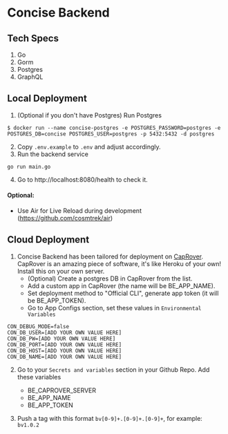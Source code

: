 #  Concise Backend 

## Tech Specs
1. Go
2. Gorm
2. Postgres
2. GraphQL

## Local Deployment

1. (Optional if you don't have Postgres) Run Postgres
```
$ docker run --name concise-postgres -e POSTGRES_PASSWORD=postgres -e POSTGRES_DB=concise POSTGRES_USER=postgres -p 5432:5432 -d postgres

```
2. Copy `.env.example` to `.env` and adjust accordingly.
2. Run the backend service 
```
go run main.go
```
4. Go to http://localhost:8080/health to check it.

#### Optional:

- Use Air for Live Reload during development (https://github.com/cosmtrek/air)


## Cloud Deployment

1. Concise Backend has been tailored for deployment on [CapRover](https://caprover.com/). CapRover is an amazing piece of software, it's like Heroku of your own! Install this on your own server.
    - (Optional) Create a postgres DB in CapRover from the list.
    - Add a custom app in CapRover (the name will be BE_APP_NAME).
    - Set deployment method to "Official CLI", generate app token (it will be BE_APP_TOKEN).
    - Go to App Configs section, set these values in `Environmental Variables`
```
CON_DEBUG_MODE=false
CON_DB_USER=[ADD YOUR OWN VALUE HERE]
CON_DB_PW=[ADD YOUR OWN VALUE HERE]
CON_DB_PORT=[ADD YOUR OWN VALUE HERE]
CON_DB_HOST=[ADD YOUR OWN VALUE HERE]
CON_DB_NAME=[ADD YOUR OWN VALUE HERE]
```


2. Go to your `Secrets and variables` section in your Github Repo. Add these variables
    - BE_CAPROVER_SERVER
    - BE_APP_NAME
    - BE_APP_TOKEN

3. Push a tag with this format `bv[0-9]+.[0-9]+.[0-9]+`, for example: `bv1.0.2`
